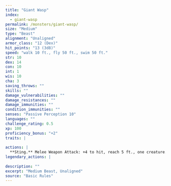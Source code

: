 ```yaml
---
title: "Giant Wasp"
index:
  - giant-wasp
permalink: /monsters/giant-wasp/
size: "Medium"
type: "Beast"
alignment: "Unaligned"
armor_class: "12 (Dex)"
hit_points: "13 (3d8)"
speed: "walk 10 ft., fly 50 ft., swim 50 ft."
str: 10
dex: 14
con: 10
int: 1
wis: 10
cha: 3
saving_throws: ""
skills: ""
damage_vulnerabilities: ""
damage_resistances: ""
damage_immunities: ""
condition_immunities: ""
senses: "Passive Perception 10"
languages: ""
challenge_rating: 0.5
xp: 100
proficiency_bonus: "+2"
traits: |
  
actions: |
  **Sting.** Melee Weapon Attack: +4 to hit, reach 5 ft., one creature. Hit: 5 (1d6 + 2) piercing damage, and the target must make a DC 11 Constitution saving throw, taking 10 (3d6) poison damage on a failed save, or half as much damage on a successful one. If the poison damage reduces the target to 0 hit points, the target is stable but poisoned for 1 hour, even after regaining hit points, and is paralyzed while poisoned in this way.  
legendary_actions: |
  
description: ""
excerpt: "Medium Beast, Unaligned"
source: "Basic Rules"
---
```

